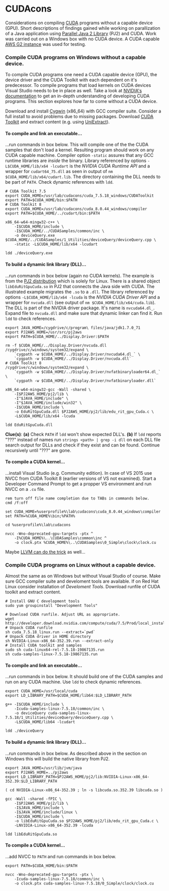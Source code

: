 # CUDAcons
Considerations on compiling [CUDA](https://de.wikipedia.org/wiki/CUDA) programs without a capable device (GPU). Short descriptions of findings gained while working on parallization of a Java application using [Parallel Java 2 Library](https://www.cs.rit.edu/~ark/pj2.shtml) (PJ2) and CUDA. Work was carried out on a Windows box with no CUDA device. A CUDA capable [AWS G2 instance](https://aws.amazon.com/de/blogs/aws/new-g2-instance-type-with-4x-more-gpu-power/) was used for testing.

### Compile CUDA programs on Windows without a capable device.
To compile CUDA programs one need a CUDA capable device (GPU), the device driver and the CUDA Toolkit with each dependent on it's predecessor. To compile programs that load kernels on CUDA devices Visual Studio needs to be in place as well. Take a look at [NVIDIA's documentation](https://docs.nvidia.com/cuda/cuda-c-programming-guide/) to get an in-depth understanding of developing CUDA programs. This section explores how far to come without a CUDA device.

Download and install [Cygwin](http://cygwin.com/) (x86_64) with GCC compiler suite. Consider a full install to avoid problems due to missing packages. Download [CUDA Toolkit](https://developer.nvidia.com/cuda-toolkit) and extract content (e.g. using [UniExtract](http://www.legroom.net/software/uniextract)).

#### To compile and link an executable...
...run commands in box below. This will compile one of the the CUDA samples that don't load a kernel. Resulting program should work on any CUDA capable machine. Compiler option `-static` assures that any GCC runtime libraries are *inside* the binary. Library referenced by options `-L$CUDA_HOME/lib/x64 -lcudart` is the *NVIDIA CUDA Runtime API* and a wrapper for `cudart64_75.dll` as seen in output of `nm $CUDA_HOME/lib/x64/cudart.lib`. The directory containing the DLL needs to be part of `PATH`. Check dynamic references with `ldd`.
```
# CUDA Toolkit 7.5
export CUDA_HOME=/usr/lab/cudacons/cuda_7.5.18_windows/CUDAToolkit
export PATH=$CUDA_HOME/bin:$PATH
# CUDA Toolkit 8
export CUDA_HOME=/usr/lab/cudacons/cuda_8.0.44_windows/compiler
export PATH=$CUDA_HOME/../cudart/bin:$PATH

x86_64-w64-mingw32-c++ \
	-I$CUDA_HOME/include \
	-I$CUDA_HOME/../CUDASamples/common/inc \
	-o deviceQuery.exe $CUDA_HOME/../CUDASamples/1_Utilities/deviceQuery/deviceQuery.cpp \
	-static -L$CUDA_HOME/lib/x64 -lcudart

ldd ./deviceQuery.exe
```

#### To build a dynamic link library (DLL)...
...run commands in box below (again no CUDA kernels). The example is from the [PJ2 distribution](pj2) which is solely for Linux. There is a shared object `libEduRitGpuCuda.so` in PJ2 that connects the Java side with CUDA. The illustrated example migrates the `.so` to a  `.dll`. The library referenced by options `-L$CUDA_HOME/lib/x64 -lcuda` is the *NVIDIA CUDA Driver API* and a wrapper for `nvcuda.dll` (see output of `nm $CUDA_HOME/lib/x64/cuda.lib`). The DLL is part of the NVIDIA driver package. It's name is `nvcuda64.dl_`. Expand file to `nvcuda.dll` and make sure that dynamic linker can find it. Run `ldd` to check references.
```
export JAVA_HOME=/cygdrive/c/program\ files/java/jdk1.7.0_71
export PJ2AWS_HOME=/usr/src/pj2aws
export PATH=$CUDA_HOME/../Display.Driver:$PATH

rm -f $CUDA_HOME/../Display.Driver/nvcuda.dll
/cygdrive/c/windows/system32/expand \
	`cygpath -w $CUDA_HOME/../Display.Driver/nvcuda64.dl_` \
	`cygpath -w $CUDA_HOME/../Display.Driver/nvcuda.dll`
# CUDA Toolkit 8
/cygdrive/c/windows/system32/expand \
	`cygpath -w $CUDA_HOME/../Display.Driver/nvfatbinaryloader64.dl_` \
	`cygpath -w $CUDA_HOME/../Display.Driver/nvfatbinaryloader.dll`
	
x86_64-w64-mingw32-gcc -Wall -shared \
	-I$PJ2AWS_HOME/pj2/lib \
	-I"$JAVA_HOME/include" \
	-I"$JAVA_HOME/include/win32" \
	-I$CUDA_HOME/include \
	-o EduRitGpuCuda.dll $PJ2AWS_HOME/pj2/lib/edu_rit_gpu_Cuda.c \
	-L$CUDA_HOME/lib/x64 -lcuda

ldd EduRitGpuCuda.dll
```

**Clue(s)**: **(a)** Check `PATH` if `ldd` won't show expected DLL's. **(b)** If `ldd` reports "???" instead of names run `strings <path> | grep -i dll` on each DLL file search output for DLLs and check if they exist and can be found. Continue recursively until "???" are gone.

#### To compile a CUDA kernel...
...install Visual Studio (e.g. Community edition). In case of VS 2015 use NVCC from CUDA Toolkit 8 (earlier versions of VS not examined). Start a Developer Command Prompt to get a propper VS environment and run NVCC on a `.cu` file.
```
rem turn off file name completion due to TABs in commands below.
cmd /f:off

set CUDA_HOME=%userprofile%\lab\cudacons\cuda_8.0.44_windows\compiler
set PATH=%CUDA_HOME%\bin;%PATH%

cd %userprofile%\lab\cudacons

nvcc -Wno-deprecated-gpu-targets -ptx ^
	-I%CUDA_HOME%\..\CUDASamples\common\inc ^
	-o clock.ptx %CUDA_HOME%\..\CUDASamples\0_Simple\clock\clock.cu
```

Maybe [LLVM can do the trick](http://llvm.org/docs/CompileCudaWithLLVM.html) as well...

### Compile CUDA programs on Linux without a capable device.
Almost the same as on Windows but without Visual Studio of course. Make sure GCC compiler suite and develoment tools are available. If on Red Hat Linux consider installation of *Develoment Tools*. Download runfile of CUDA toolkit and extract content.
```
# Install GNU C development tools
sudo yum groupinstall "Development Tools"

# Download CUDA runfile. Adjust URL as appropriate.
wget http://developer.download.nvidia.com/compute/cuda/7.5/Prod/local_installers/cuda_7.5.18_linux.run
# Unpack CUDA runfile
sh cuda_7.5.18_linux.run --extract=`pwd`
# Unpack CUDA driver in HOME directory
sh NVIDIA-Linux-x86_64-352.39.run --extract-only
# Install CUDA toolkit and samples
sudo sh cuda-linux64-rel-7.5.18-19867135.run
sh cuda-samples-linux-7.5.18-19867135.run
```

#### To compile and link an executable...
...run commands in box below. It should build one of the CUDA samples and run on any CUDA machine. Use `ldd` to check dynamic references.
```
export CUDA_HOME=/usr/local/cuda
export LD_LIBRARY_PATH=$CUDA_HOME/lib64:$LD_LIBRARY_PATH

g++ -I$CUDA_HOME/include \
	-Icuda-samples-linux-7.5.18/common/inc \
	-o deviceQuery cuda-samples-linux-7.5.18/1_Utilities/deviceQuery/deviceQuery.cpp \
	-L$CUDA_HOME/lib64 -lcudart

ldd ./deviceQuery
```

#### To build a dynamic link library (DLL)...
...run commands in box below. As described above in the section on Windows this will build the native library from PJ2.
```
export JAVA_HOME=/usr/lib/jvm/java
export PJ2AWS_HOME=../pj2aws
export LD_LIBRARY_PATH=$PJ2AWS_HOME/pj2/lib:NVIDIA-Linux-x86_64-352.39:$LD_LIBRARY_PATH

( cd NVIDIA-Linux-x86_64-352.39 ; ln -s libcuda.so.352.39 libcuda.so )

gcc -Wall -shared -fPIC \
	-I$PJ2AWS_HOME/pj2/lib \
	-I$JAVA_HOME/include \
	-I$JAVA_HOME/include/linux \
	-I$CUDA_HOME/include \
	-o libEduRitGpuCuda.so $PJ2AWS_HOME/pj2/lib/edu_rit_gpu_Cuda.c \
	-LNVIDIA-Linux-x86_64-352.39 -lcuda

ldd libEduRitGpuCuda.so
```

#### To compile a CUDA kernel...
...add NVCC to `PATH` and run commands in box below.
```
export PATH=$CUDA_HOME/bin:$PATH

nvcc -Wno-deprecated-gpu-targets -ptx \
	-Icuda-samples-linux-7.5.18/common/inc \
	-o clock.ptx cuda-samples-linux-7.5.18/0_Simple/clock/clock.cu
```
